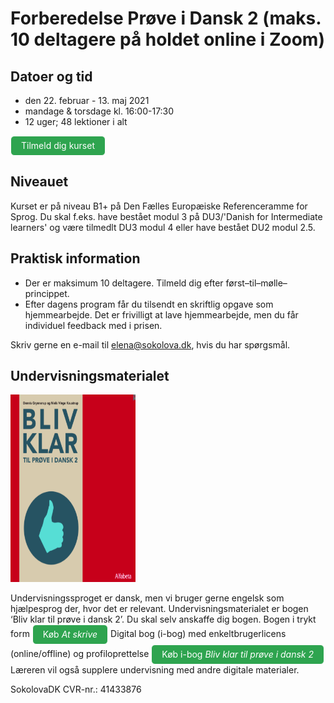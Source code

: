 # Forberedelse Prøve i Dansk 2 (maks. 10 deltagere på holdet online i Zoom)

## Datoer og tid
* den 22. februar - 13. maj 2021
* mandage & torsdage kl. 16:00-17:30
* 12 uger; 48 lektioner i alt

<a class="btn" href="https://elenasokolova.podia.com/online-forberedelse-til-prove-i-dansk-2/buy"> Tilmeld dig kurset</a>


## Niveauet

Kurset er på niveau B1+ på Den Fælles Europæiske Referenceramme for Sprog.
Du skal f.eks. have bestået modul 3 på DU3/'Danish for Intermediate learners' og være tilmedlt DU3 modul 4 eller have bestået DU2 modul 2.5. 


## Praktisk information  
* Der er maksimum 10 deltagere. Tilmeld dig efter først–til–mølle–princippet. 
* Efter dagens program får du tilsendt en skriftlig opgave som hjemmearbejde. Det er frivilligt at lave hjemmearbejde, men du får individuel feedback med i prisen. 

Skriv gerne en e-mail til [elena@sokolova.dk](mailto:elena@sokolova.dk), hvis du har spørgsmål. 

<style>
.btn {
  color: white;
  background-color: #2ea44f;
  border-color: rgba(27,31,35,.1);
  box-shadow: 0 0px 0 rgba(27,31,35,.1),inset 0 1px 0 hsla(0,0%,100%,.03);
  position: relative;
  display: inline-block;
  padding: 5px 16px;
  font-size: 14px
  font-weight: 500;
  line-height: 20px;
  white-space: nowrap;
  vertical-align: middle;
  cursor: pointer;
  border: 1px solid;
  border-radius: 6px;
  text-decoration: none;
}
</style>

## Undervisningsmaterialet
<img src="bliv-klar-til-proeve-i-dansk-2-undervisning-online.png" alt="Bliv klar til prøve i dansk 2" width="200" height="300" />

Undervisningssproget er dansk, men vi bruger gerne engelsk som hjælpesprog der, hvor det er relevant.
Undervisningsmaterialet er bogen ‘Bliv klar til prøve i dansk 2’. Du skal selv anskaffe dig bogen. 
Bogen i trykt form  <a class="btn" href="https://www.alfabetaforlag.dk/bliv-klar">Køb *At skrive*</a> 
Digital bog (i-bog) med enkeltbrugerlicens (online/offline) og profiloprettelse <a class="btn" href="https://www.alfabetaforlag.dk/bliv-klar-til-proeve-i-dansk-2-i-bog">Køb i-bog *Bliv klar til prøve i dansk 2*</a>
Læreren vil også supplere undervisning med andre digitale materialer.


SokolovaDK CVR-nr.: 41433876
